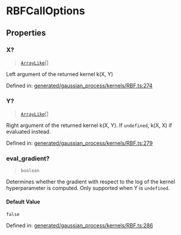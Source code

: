 # RBFCallOptions

## Properties

### X?

> [`ArrayLike`](../types/ArrayLike.md)[]

Left argument of the returned kernel k(X, Y)

Defined in:  [generated/gaussian\_process/kernels/RBF.ts:274](https://github.com/transitive-bullshit/scikit-learn-ts/blob/122b3c0/packages/sklearn/src/generated/gaussian_process/kernels/RBF.ts#L274)

### Y?

> [`ArrayLike`](../types/ArrayLike.md)[]

Right argument of the returned kernel k(X, Y). If `undefined`, k(X, X) if evaluated instead.

Defined in:  [generated/gaussian\_process/kernels/RBF.ts:279](https://github.com/transitive-bullshit/scikit-learn-ts/blob/122b3c0/packages/sklearn/src/generated/gaussian_process/kernels/RBF.ts#L279)

### eval\_gradient?

> `boolean`

Determines whether the gradient with respect to the log of the kernel hyperparameter is computed. Only supported when Y is `undefined`.

#### Default Value

`false`

Defined in:  [generated/gaussian\_process/kernels/RBF.ts:286](https://github.com/transitive-bullshit/scikit-learn-ts/blob/122b3c0/packages/sklearn/src/generated/gaussian_process/kernels/RBF.ts#L286)
